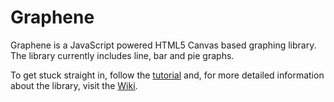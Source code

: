 # Graphene

Graphene is a JavaScript powered HTML5 Canvas based graphing library. The library currently includes line, bar and pie graphs.

To get stuck straight in, follow the [tutorial](https://github.com/krystal/graphene/wiki/Tutorial) and, for more detailed information about the library, visit the [Wiki](https://github.com/krystal/graphene/wiki).
